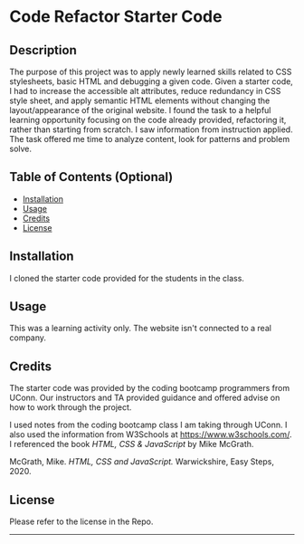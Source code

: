 # Code Refactor Starter Code

## Description
The purpose of this project was to apply newly learned skills related to CSS stylesheets, basic HTML and debugging a given code. Given a starter code, I had to increase the accessible alt attributes, reduce redundancy in CSS style sheet, and apply semantic HTML elements without changing the layout/appearance of the original website. 
I found the task to a helpful learning opportunity focusing on the code already provided, refactoring it, rather than starting from scratch. I saw information from instruction applied. The task offered me time to analyze content, look for patterns and problem solve. 

## Table of Contents (Optional)

- [Installation](#installation)
- [Usage](#usage)
- [Credits](#credits)
- [License](#license)

## Installation

I cloned the starter code provided for the students in the class. 

## Usage

This was a learning activity only. The website isn't connected to a real company.

## Credits
The starter code was provided by the coding bootcamp programmers from UConn. Our instructors and TA provided guidance and offered advise on how to work through the project. 

I used notes from the coding bootcamp class I am taking through UConn. I also used the information from W3Schools at https://www.w3schools.com/. I referenced the book <i>HTML, CSS & JavaScript</i> by Mike McGrath.

McGrath, Mike. <i>HTML, CSS and JavaScript.</i> Warwickshire, Easy Steps, 2020.
## License

Please refer to the license in the Repo.

---



